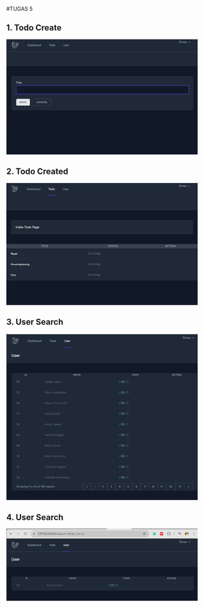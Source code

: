 #TUGAS 5

## 1. Todo Create
![alt text](image.png)

## 2. Todo Created
![alt text](image-1.png)

## 3. User Search
![alt text](image-3.png)

## 4. User Search 
![alt text](image-2.png)